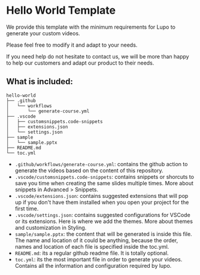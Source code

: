 # Hello World Template

We provide this template with the minimum requirements for Lupo to generate your custom videos.

Please feel free to modify it and adapt to your needs.

If you need help do not hesitate to contact us, we will be more than happy to help our customers and adapt our product to their needs.

## What is included:

```
hello-world
├── .github
│   └── workflows
│       └── generate-course.yml
├── .vscode
│   ├── customsnippets.code-snippets
│   ├── extensions.json
│   └── settings.json
├── sample
│   └── sample.pptx
├── README.md
└── toc.yml
```

* `.github/workflows/generate-course.yml`: contains the github action to generate the videos based on the content of this repository.
* `.vscode/customsnippets.code-snippets`: contains snippets or shorcuts to save you time when creating the same slides multiple times. More about snippets in Advanced > Snippets.
* `.vscode/extensions.json`: contains suggested extensions that will pop up if you don't have them installed when you open your project for the first time.
* `.vscode/settings.json`: contains suggested configurations for VSCode or its extensions. Here is where we add the themes. More about themes and customization in Styling.
* `sample/sample.pptx`: the content that will be generated is inside this file. The name and location of it could be anything, because the order, names and location of each file is specified inside the toc.yml.
* `README.md`: its a regular github readme file. It is totally optional.
* `toc.yml`: its the most important file in order to generate your videos. Contains all the information and configuration required by lupo.
